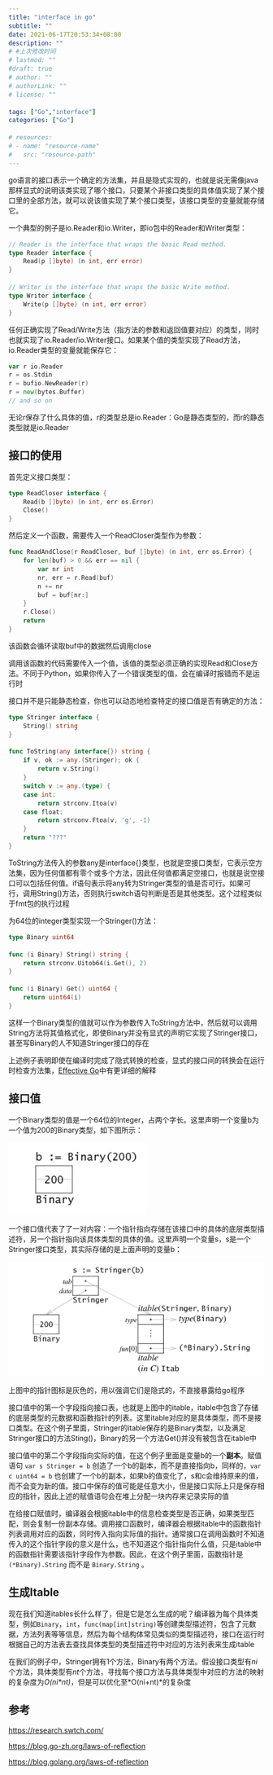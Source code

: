 ```yaml
---
title: "interface in go"
subtitle: ""
date: 2021-06-17T20:53:34+08:00
description: ""
# #上次修改时间
# lastmod: ""
#draft: true
# author: ""
# authorLink: ""
# license: ""

tags: ["Go","interface"]
categories: ["Go"]

# resources:
# - name: "resource-name"
#   src: "resource-path"
---
```

<!-- 此处内容将作为摘要，若为空，则将description变量的内容作为摘要 -->
<!--more-->

go语言的接口表示一个确定的方法集，并且是隐式实现的，也就是说无需像java那样显式的说明该类实现了哪个接口，只要某个非接口类型的具体值实现了某个接口里的全部方法，就可以说该值实现了某个接口类型，该接口类型的变量就能存储它。

一个典型的例子是io.Reader和io.Writer，即io包中的Reader和Writer类型：
```go
// Reader is the interface that wraps the basic Read method.
type Reader interface {
    Read(p []byte) (n int, err error)
}

// Writer is the interface that wraps the basic Write method.
type Writer interface {
    Write(p []byte) (n int, err error)
}
```
任何正确实现了Read/Write方法（指方法的参数和返回值要对应）的类型，同时也就实现了io.Reader/io.Writer接口。如果某个值的类型实现了Read方法，io.Reader类型的变量就能保存它：
```go
var r io.Reader
r = os.Stdin
r = bufio.NewReader(r)
r = new(bytes.Buffer)
// and so on
```

无论r保存了什么具体的值，r的类型总是io.Reader：Go是静态类型的，而r的静态类型就是io.Reader


## 接口的使用

首先定义接口类型：
```go
type ReadCloser interface {
    Read(b []byte) (n int, err os.Error)
    Close()
}
```
然后定义一个函数，需要传入一个ReadCloser类型作为参数：
```go
func ReadAndClose(r ReadCloser, buf []byte) (n int, err os.Error) {
    for len(buf) > 0 && err == nil {
        var nr int
        nr, err = r.Read(buf)
        n += nr
        buf = buf[nr:]
    }
    r.Close()
    return
}
```
该函数会循环读取buf中的数据然后调用close

调用该函数的代码需要传入一个值，该值的类型必须正确的实现Read和Close方法。不同于Python，如果你传入了一个错误类型的值，会在编译时报错而不是运行时

接口并不是只能静态检查，你也可以动态地检查特定的接口值是否有确定的方法：
```go
type Stringer interface {
    String() string
}

func ToString(any interface{}) string {
    if v, ok := any.(Stringer); ok {
        return v.String()
    }
    switch v := any.(type) {
    case int:
        return strconv.Itoa(v)
    case float:
        return strconv.Ftoa(v, 'g', -1)
    }
    return "???"
}
```
ToString方法传入的参数any是interface{}类型，也就是空接口类型，它表示空方法集，因为任何值都有零个或多个方法，因此任何值都满足空接口，也就是说空接口可以包括任何值。if语句表示将any转为Stringer类型的值是否可行。如果可行，调用String()方法，否则执行switch语句判断是否是其他类型。这个过程类似于fmt包的执行过程

为64位的integer类型实现一个Stringer()方法：
```go
type Binary uint64

func (i Binary) String() string {
    return strconv.Uitob64(i.Get(), 2)
}

func (i Binary) Get() uint64 {
    return uint64(i)
}
```
这样一个Binary类型的值就可以作为参数传入ToString方法中，然后就可以调用String方法将其值格式化，即使Binary并没有显式的声明它实现了Stringer接口，甚至写Binary的人不知道Stringer接口的存在

上述例子表明即使在编译时完成了隐式转换的检查，显式的接口间的转换会在运行时检查方法集，[Effective Go](https://golang.org/doc/effective_go#interfaces)中有更详细的解释

## 接口值

一个Binary类型的值是一个64位的Integer，占两个字长。这里声明一个变量b为一个值为200的Binary类型，如下图所示：

![image1](image1.png)

一个接口值代表了了一对内容：一个指针指向存储在该接口中的具体的底层类型描述符，另一个指针指向该具体类型的具体的值。这里声明一个变量s，s是一个Stringer接口类型，其实际存储的是上面声明的变量b：

![image2](image2.png)

上图中的指针图标是灰色的，用以强调它们是隐式的，不直接暴露给go程序

接口值中的第一个字段指向接口表，也就是上图中的itable，itable中包含了存储的底层类型的元数据和函数指针的列表。这里itable对应的是具体类型，而不是接口类型。在这个例子里面，Stringer的itable保存的是Binary类型，以及满足Stringer接口的方法Sting()，Binary的另一个方法Get()并没有被包含在itable中

接口值中的第二个字段指向实际的值，在这个例子里面是变量b的一个**副本**。赋值语句 `var s Stringer = b` 创造了一个b的副本，而不是直接指向b，同样的，`var c uint64 = b` 也创建了一个b的副本，如果b的值变化了，s和c会维持原来的值，而不会变为新的值。接口中保存的值可能是任意大小，但是接口实际上只是保存相应的指针，因此上述的赋值语句会在堆上分配一块内存来记录实际的值

在给接口赋值时，编译器会根据itable中的信息检查类型是否正确，如果类型匹配，则会复制一份副本存储。调用接口函数时，编译器会根据itable中的函数指针列表调用对应的函数，同时传入指向实际值的指针。通常接口在调用函数时不知道传入的这个指针字段的意义是什么，也不知道这个指针指向什么值，只是itable中的函数指针需要该指针字段作为参数。因此，在这个例子里面，函数指针是 `(*Binary).String` 而不是 `Binary.String` 。

## 生成Itable

现在我们知道itables长什么样了，但是它是怎么生成的呢？编译器为每个具体类型，例如`Binary`，`int`，`func(map[int]string)`等创建类型描述符，包含了元数据，方法列表等等信息，然后为每个结构体常见类似的类型描述符，接口在运行时根据自己的方法表去查找具体类型的类型描述符中对应的方法列表来生成itable

在我们的例子中，Stringer拥有1个方法，Binary有两个方法。假设接口类型有*ni*个方法，具体类型有*nt*个方法，寻找每个接口方法与具体类型中对应的方法的映射的复杂度为*O(ni\*nt)*，但是可以优化至*O(ni+nt)*的复杂度

## 参考

https://research.swtch.com/

https://blog.go-zh.org/laws-of-reflection

https://blog.golang.org/laws-of-reflection